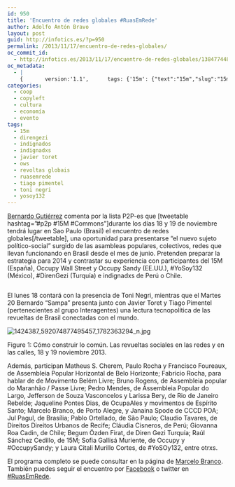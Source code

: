 ```yaml
---
id: 950
title: 'Encuentro de redes globales #RuasEmRede'
author: Adolfo Antón Bravo
layout: post
guid: http://infotics.es/?p=950
permalink: /2013/11/17/encuentro-de-redes-globales/
oc_commit_id:
  - http://infotics.es/2013/11/17/encuentro-de-redes-globales/1384774483
oc_metadata:
  - |
    {		version:'1.1',		tags: {'15m': {"text":"15m","slug":"15m","source":null,"bucketName":"current","bucketPlacement":"auto","_className":"Tag"}, 'direngezi': {"text":"direngezi","slug":"direngezi","source":null,"bucketName":"current","bucketPlacement":"auto","_className":"Tag"}, 'indignados': {"text":"indignados","slug":"indignados","source":null,"bucketName":"current","bucketPlacement":"auto","_className":"Tag"}, 'indignadxs': {"text":"indignadxs","slug":"indignadxs","source":null,"bucketName":"current","bucketPlacement":"auto","_className":"Tag"}, 'javier-toret': {"text":"javier toret","slug":"javier-toret","source":null,"bucketName":"current","bucketPlacement":"auto","_className":"Tag"}, 'ows': {"text":"ows","slug":"ows","source":null,"bucketName":"current","bucketPlacement":"auto","_className":"Tag"}, 'revoltas-globais': {"text":"revoltas globais","slug":"revoltas-globais","source":null,"bucketName":"current","bucketPlacement":"auto","_className":"Tag"}, 'ruasemrede': {"text":"ruasemrede","slug":"ruasemrede","source":null,"bucketName":"current","bucketPlacement":"auto","_className":"Tag"}, 'toni-negri': {"text":"toni negri","slug":"toni-negri","source":null,"bucketName":"current","bucketPlacement":"auto","_className":"Tag"}, 'yosoy132': {"text":"yosoy132","slug":"yosoy132","source":null,"bucketName":"current","bucketPlacement":"auto","_className":"Tag"}, 'tiago-pimentel': {"text":"tiago pimentel","slug":"tiago-pimentel","source":null,"bucketName":"current","bucketPlacement":"auto","_className":"Tag"}}	}
categories:
  - coop
  - copyleft
  - cultura
  - economía
  - evento
tags:
  - 15m
  - direngezi
  - indignados
  - indignadxs
  - javier toret
  - ows
  - revoltas globais
  - ruasemrede
  - tiago pimentel
  - toni negri
  - yosoy132
---
```

[Bernardo Gutiérrez][1] comenta por la lista P2P-es que [tweetable hashtag=&#8221;#p2p #15M #Commons&#8221;]durante los días 18 y 19 de noviembre tendrá lugar en Sao Paulo (Brasil) el encuentro de redes globales[/tweetable], una oportunidad para presentarse &#8220;el nuevo sujeto político-social&#8221; surgido de las asambleas populares, colectivos, redes que llevan funcionando en Brasil desde el mes de junio. Pretenden preparar la estrategia para 2014 y contrastar su experiencia con participantes del 15M (España), Occupy Wall Street y Occupy Sandy (EE.UU.), #YoSoy132 (México), #DirenGezi (Turquía) e indignadxs de Perú o Chile.

[<img alt="" src="http://i2.wp.com/blogs.cuartocanal.es/infotics/files/2013/11/7195700440_ae3fb179a8.jpg?w=660" data-recalc-dims="1" />][2]

El lunes 18 contará con la presencia de Toni Negri, mientras que el Martes 20 Bernardo &#8220;Sampa&#8221; presenta junto con Javier Toret y Tiago Pimentel (pertenecientes al grupo Interagentes) una lectura tecnopolítica de las revueltas de Brasil conectadas con el mundo.

<div class="figure" id="Imagen-de-Facebook:-https://scontent-a-lhr.xx.fbcdn.net/hphotos-prn2/1424387_592074877495457_1782363294_n.jpg">
  <p>
    <img alt="1424387_592074877495457_1782363294_n.jpg" src="https://scontent-a-lhr.xx.fbcdn.net/hphotos-prn2/1424387_592074877495457_1782363294_n.jpg" />
  </p>
  
  <p>
    <span class="figure-number">Figure 1:</span> Cómo construir lo común. Las revueltas sociales en las redes y en las calles, 18 y 19 noviembre 2013.
  </p>
</div>

Además, participan Matheus S. Cherem, Paulo Rocha y Francisco Foureaux, de Assembleia Popular Horizontal de Belo Horizonte; Fabricio Rocha, para hablar de de Movimento Belém Livre; Bruno Rogens, de Assembleia popular do Maranhão / Passe Livre; Pedro Mendes, de Assembleia Popular do Largo, Jefferson de Souza Vasconcelos y Larissa Bery, de Rio de Janeiro Rebelde; Jaqueline Pontes Dias, de OcupaAles y movimentos de Espírito Santo; Marcelo Branco, de Porto Alegre, y Janaina Spode de CCCD POA; Jul Pagul, de Brasília; Pablo Ortellado, de São Paulo; Claudio Tavares, de Direitos Direitos Urbanos de Recife; Cláudia Cisneros, de Perú; Giovanna Roa Cadin, de Chile; Begum Özden Firat, de Diren Gezi Turquía; Raúl Sánchez Cedillo, de 15M; Sofia Gallisá Muriente, de Occupy y #OccupySandy; y Laura Citali Murillo Cortes, de #YoSOy132, entre otrxs.

El programa completo se puede consultar en la página de [Marcelo Branco][3]. También puedes seguir el encuentro por [Facebook][4] o twitter en [#RuasEmRede][5].

 [1]: http://codigoabiertocc.wordpress.com/
 [2]: http://flickr.com/photos/58885269@N07/7195700440 "Las calles siguen siendo nuestras"
 [3]: http://softwarelivre.org/branco/blog/ruasemrede-as-revoltas-globais-nas-redes-e-nas-ruas
 [4]: http://www.facebook.com/events/1423257257892107/?fref%3Dts
 [5]: https://twitter.com/search?q%3D%2523ruasemrede